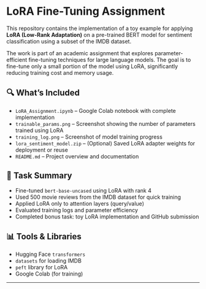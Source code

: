# LoRA Fine-Tuning Assignment

This repository contains the implementation of a toy example for applying **LoRA (Low-Rank Adaptation)** on a pre-trained BERT model for sentiment classification using a subset of the IMDB dataset.

The work is part of an academic assignment that explores parameter-efficient fine-tuning techniques for large language models. The goal is to fine-tune only a small portion of the model using LoRA, significantly reducing training cost and memory usage.

## 🔍 What’s Included

- `LoRA_Assignment.ipynb` – Google Colab notebook with complete implementation
- `trainable_params.png` – Screenshot showing the number of parameters trained using LoRA
- `training_log.png` – Screenshot of model training progress
- `lora_sentiment_model.zip` – (Optional) Saved LoRA adapter weights for deployment or reuse
- `README.md` – Project overview and documentation

## 🧠 Task Summary

- Fine-tuned `bert-base-uncased` using LoRA with rank 4
- Used 500 movie reviews from the IMDB dataset for quick training
- Applied LoRA only to attention layers (query/value)
- Evaluated training logs and parameter efficiency
- Completed bonus task: toy LoRA implementation and GitHub submission

## 📊 Tools & Libraries

- Hugging Face `transformers`
- `datasets` for loading IMDB
- `peft` library for LoRA
- Google Colab (for training)

---

